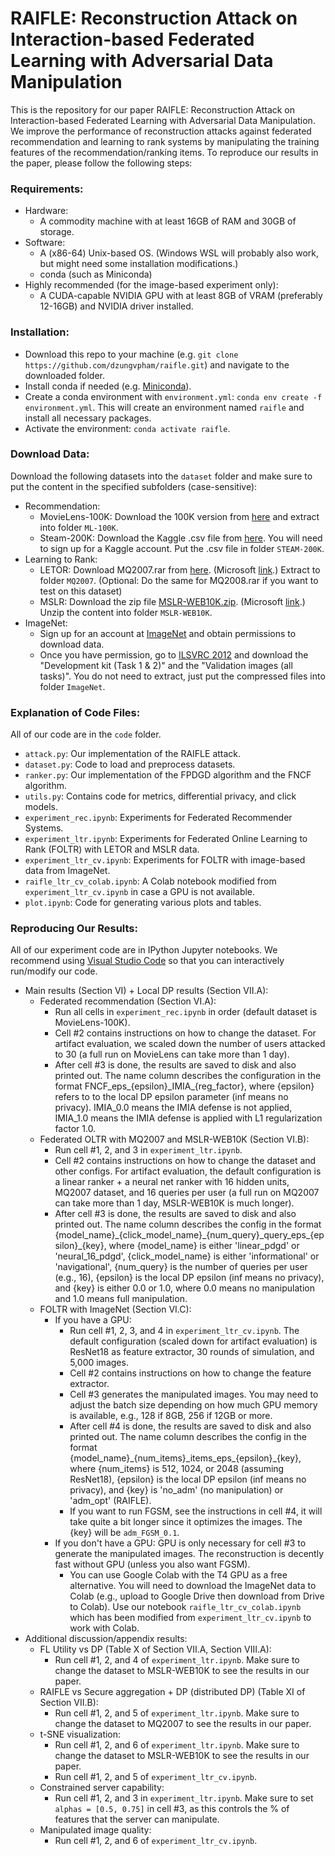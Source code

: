 # RAIFLE: Reconstruction Attack on Interaction-based Federated Learning with Adversarial Data Manipulation

This is the repository for our paper RAIFLE: Reconstruction Attack on Interaction-based Federated Learning with Adversarial Data Manipulation.
We improve the performance of reconstruction attacks against federated recommendation and learning to rank systems by manipulating the training features of the recommendation/ranking items.
To reproduce our results in the paper, please follow the following steps:

### Requirements:

- Hardware:
  - A commodity machine with at least 16GB of RAM and 30GB of storage.
- Software:
  - A (x86-64) Unix-based OS. (Windows WSL will probably also work, but might need some installation modifications.)
  - conda (such as Miniconda)
- Highly recommended (for the image-based experiment only):
  - A CUDA-capable NVIDIA GPU with at least 8GB of VRAM (preferably 12-16GB) and NVIDIA driver installed.

### Installation:

- Download this repo to your machine (e.g. `git clone https://github.com/dzungvpham/raifle.git`) and navigate to the downloaded folder.
- Install conda if needed (e.g. [Miniconda](https://docs.anaconda.com/miniconda/#quick-command-line-install)).
- Create a conda environment with `environment.yml`: `conda env create -f environment.yml`. This will create an environment named `raifle` and install all necessary packages.
- Activate the environment: `conda activate raifle`.

### Download Data:

Download the following datasets into the `dataset` folder and make sure to put the content in the specified subfolders (case-sensitive):

- Recommendation:
  - MovieLens-100K: Download the 100K version from [here](https://files.grouplens.org/datasets/movielens/ml-100k.zip) and extract into folder `ML-100K`.
  - Steam-200K: Download the Kaggle .csv file from [here](https://www.kaggle.com/datasets/tamber/steam-video-games). You will need to sign up for a Kaggle account. Put the .csv file in folder `STEAM-200K`.
- Learning to Rank:
  - LETOR: Download MQ2007.rar from [here](https://1drv.ms/f/s!Aqi9ONgj3OqPaynoZZSZVfHPJd0). (Microsoft [link](https://www.microsoft.com/en-us/research/project/letor-learning-rank-information-retrieval/letor-4-0/).) Extract to folder `MQ2007`. (Optional: Do the same for MQ2008.rar if you want to test on this dataset)
  - MSLR: Download the zip file [MSLR-WEB10K.zip](https://1drv.ms/u/s!AtsMfWUz5l8nbOIoJ6Ks0bEMp78). (Microsoft [link](https://www.microsoft.com/en-us/research/project/mslr/).) Unzip the content into folder `MSLR-WEB10K`.
- ImageNet:
  - Sign up for an account at [ImageNet](https://image-net.org/index.php) and obtain permissions to download data.
  - Once you have permission, go to [ILSVRC 2012](https://image-net.org/challenges/LSVRC/2012/2012-downloads.php) and download the "Development kit (Task 1 & 2)" and the "Validation images (all tasks)". You do not need to extract, just put the compressed files into folder `ImageNet`.

### Explanation of Code Files:

All of our code are in the `code` folder.

- `attack.py`: Our implementation of the RAIFLE attack.
- `dataset.py`: Code to load and preprocess datasets.
- `ranker.py`: Our implementation of the FPDGD algorithm and the FNCF algorithm.
- `utils.py`: Contains code for metrics, differential privacy, and click models.
- `experiment_rec.ipynb`: Experiments for Federated Recommender Systems.
- `experiment_ltr.ipynb`: Experiments for Federated Online Learning to Rank (FOLTR) with LETOR and MSLR data.
- `experiment_ltr_cv.ipynb`: Experiments for FOLTR with image-based data from ImageNet.
- `raifle_ltr_cv_colab.ipynb`: A Colab notebook modified from `experiment_ltr_cv.ipynb` in case a GPU is not available.
- `plot.ipynb`: Code for generating various plots and tables.

### Reproducing Our Results:

All of our experiment code are in IPython Jupyter notebooks. We recommend using [Visual Studio Code](https://code.visualstudio.com/docs/datascience/jupyter-notebooks) so that you can interactively run/modify our code.

- Main results (Section VI) + Local DP results (Section VII.A):
  - Federated recommendation (Section VI.A):
    - Run all cells in `experiment_rec.ipynb` in order (default dataset is MovieLens-100K).
    - Cell #2 contains instructions on how to change the dataset. For artifact evaluation, we scaled down the number of users attacked to 30 (a full run on MovieLens can take more than 1 day).
    - After cell #3 is done, the results are saved to disk and also printed out. The name column describes the configuration in the format FNCF_eps_{epsilon}\_IMIA_{reg_factor}, where {epsilon} refers to to the local DP epsilon parameter (inf means no privacy). IMIA_0.0 means the IMIA defense is not applied, IMIA_1.0 means the IMIA defense is applied with L1 regularization factor 1.0.
  - Federated OLTR with MQ2007 and MSLR-WEB10K (Section VI.B):
    - Run cell #1, 2, and 3 in `experiment_ltr.ipynb`.
    - Cell #2 contains instructions on how to change the dataset and other configs. For artifact evaluation, the default configuration is a linear ranker + a neural net ranker with 16 hidden units, MQ2007 dataset, and 16 queries per user (a full run on MQ2007 can take more than 1 day, MSLR-WEB10K is much longer).
    - After cell #3 is done, the results are saved to disk and also printed out. The name column describes the config in the format {model_name}\_{click_model_name}\_{num_query}\_query_eps_{epsilon}_{key}, where {model_name} is either 'linear_pdgd' or 'neural_16_pdgd', {click_model_name} is either 'informational' or 'navigational', {num_query} is the number of queries per user (e.g., 16), {epsilon} is the local DP epsilon (inf means no privacy), and {key} is either 0.0 or 1.0, where 0.0 means no manipulation and 1.0 means full manipulation.
  - FOLTR with ImageNet (Section VI.C):
    - If you have a GPU:
      - Run cell #1, 2, 3, and 4 in `experiment_ltr_cv.ipynb`. The default configuration (scaled down for artifact evaluation) is ResNet18 as feature extractor, 30 rounds of simulation, and 5,000 images.
      - Cell #2 contains instructions on how to change the feature extractor.
      - Cell #3 generates the manipulated images. You may need to adjust the batch size depending on how much GPU memory is available, e.g., 128 if 8GB, 256 if 12GB or more.
      - After cell #4 is done, the results are saved to disk and also printed out. The name column describes the config in the format {model_name}\_{num_items}\_items_eps_{epsilon}_{key}, where {num_items} is 512, 1024, or 2048 (assuming ResNet18), {epsilon} is the local DP epsilon (inf means no privacy), and {key} is 'no_adm' (no manipulation) or 'adm_opt' (RAIFLE).
      - If you want to run FGSM, see the instructions in cell #4, it will take quite a bit longer since it optimizes the images. The {key} will be `adm_FGSM_0.1`.
    - If you don't have a GPU: GPU is only necessary for cell #3 to generate the manipulated images. The reconstruction is decently fast without GPU (unless you also want FGSM).
      - You can use Google Colab with the T4 GPU as a free alternative. You will need to download the ImageNet data to Colab (e.g., upload to Google Drive then download from Drive to Colab). Use our notebook `raifle_ltr_cv_colab.ipynb` which has been modified from `experiment_ltr_cv.ipynb` to work with Colab.
- Additional discussion/appendix results:
  - FL Utility vs DP (Table X of Section VII.A, Section VIII.A):
    - Run cell #1, 2, and 4 of `experiment_ltr.ipynb`. Make sure to change the dataset to MSLR-WEB10K to see the results in our paper.
  - RAIFLE vs Secure aggregation + DP (distributed DP) (Table XI of Section VII.B):
    - Run cell #1, 2, and 5 of `experiment_ltr.ipynb`. Make sure to change the dataset to MQ2007 to see the results in our paper.
  - t-SNE visualization:
    - Run cell #1, 2, and 6 of `experiment_ltr.ipynb`. Make sure to change the dataset to MSLR-WEB10K to see the results in our paper.
    - Run cell #1, 2, and 5 of `experiment_ltr_cv.ipynb`.
  - Constrained server capability:
    - Run cell #1, 2, and 3 in `experiment_ltr.ipynb`. Make sure to set `alphas = [0.5, 0.75]` in cell #3, as this controls the % of features that the server can manipulate.
  - Manipulated image quality:
    - Run cell #1, 2, and 6 of `experiment_ltr_cv.ipynb`.